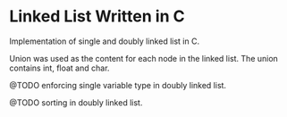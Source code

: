 # Linked List Written in C
Implementation of single and doubly linked list in C.

Union was used as the content for each node in the linked list. The union contains int, float and char.


@TODO enforcing single variable type in doubly linked list.

@TODO sorting in doubly linked list.
